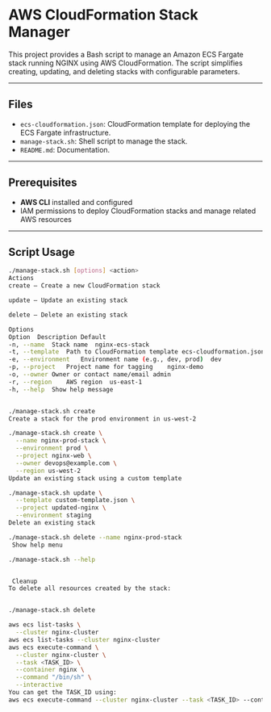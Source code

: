 # AWS CloudFormation Stack Manager

This project provides a Bash script to manage an Amazon ECS Fargate stack running NGINX using AWS CloudFormation. The script simplifies creating, updating, and deleting stacks with configurable parameters.

---

##  Files

- `ecs-cloudformation.json`: CloudFormation template for deploying the ECS Fargate infrastructure.
- `manage-stack.sh`: Shell script to manage the stack.
- `README.md`: Documentation.

---

## Prerequisites

- **AWS CLI** installed and configured
- IAM permissions to deploy CloudFormation stacks and manage related AWS resources

---

## Script Usage

```bash
./manage-stack.sh [options] <action>
Actions
create – Create a new CloudFormation stack

update – Update an existing stack

delete – Delete an existing stack

Options
Option	Description	Default
-n, --name	Stack name	nginx-ecs-stack
-t, --template	Path to CloudFormation template	ecs-cloudformation.json
-e, --environment	Environment name (e.g., dev, prod)	dev
-p, --project	Project name for tagging	nginx-demo
-o, --owner	Owner or contact name/email	admin
-r, --region	AWS region	us-east-1
-h, --help	Show help message	


./manage-stack.sh create
Create a stack for the prod environment in us-west-2

./manage-stack.sh create \
  --name nginx-prod-stack \
  --environment prod \
  --project nginx-web \
  --owner devops@example.com \
  --region us-west-2
Update an existing stack using a custom template

./manage-stack.sh update \
  --template custom-template.json \
  --project updated-nginx \
  --environment staging
Delete an existing stack

./manage-stack.sh delete --name nginx-prod-stack
 Show help menu

./manage-stack.sh --help


 Cleanup
To delete all resources created by the stack:


./manage-stack.sh delete

aws ecs list-tasks \
  --cluster nginx-cluster
aws ecs list-tasks --cluster nginx-cluster
aws ecs execute-command \
  --cluster nginx-cluster \
  --task <TASK_ID> \
  --container nginx \
  --command "/bin/sh" \
  --interactive
You can get the TASK_ID using:
aws ecs execute-command --cluster nginx-cluster --task <TASK_ID> --container nginx --command "/bin/sh" --interactive



